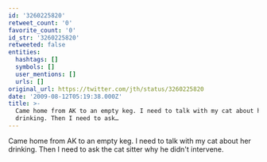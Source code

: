 ```yaml
---
id: '3260225820'
retweet_count: '0'
favorite_count: '0'
id_str: '3260225820'
retweeted: false
entities:
  hashtags: []
  symbols: []
  user_mentions: []
  urls: []
original_url: https://twitter.com/jth/status/3260225820
date: '2009-08-12T05:19:38.000Z'
title: >-
  Came home from AK to an empty keg. I need to talk with my cat about her
  drinking. Then I need to ask…
---
```


Came home from AK to an empty keg. I need to talk with my cat about her drinking. Then I need to ask the cat sitter why he didn't intervene.